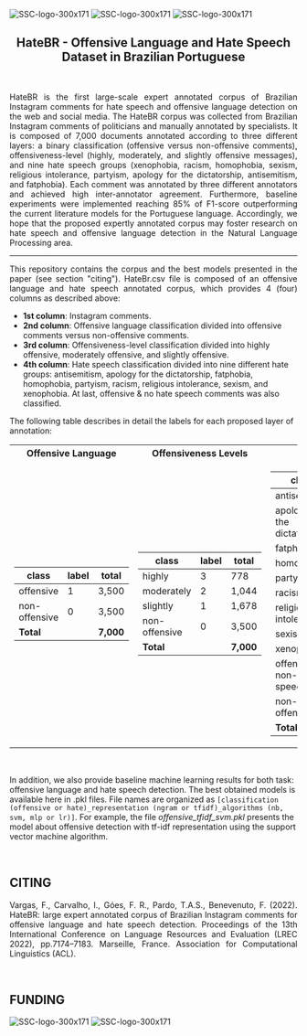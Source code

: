 ![SSC-logo-300x171](https://github.com/franciellevargas/HateBR/blob/5611312b1573cb1e5689fae64ab4ede88502ed78/.github/Logo-DCCUFMG.jpg)
![SSC-logo-300x171](https://github.com/franciellevargas/HateBR/blob/7e5fe34063f89296b17f8c255b89360dfef75761/.github/icmc.png)     ![SSC-logo-300x171](https://github.com/franciellevargas/HateBR/blob/1c2ecbc54df5719102d068370b3eca9dacea8334/.github/locus_media.png)


<h2 align="center"> HateBR - Offensive Language and Hate Speech Dataset in Brazilian Portuguese </h2>  

</br>
<p align="justify"> HateBR is the first large-scale expert annotated corpus of Brazilian Instagram comments for hate speech and offensive language detection on the web and social media. The HateBR corpus was collected from Brazilian Instagram comments of politicians and manually annotated by specialists. It is composed of 7,000 documents annotated according to three different layers: a binary classification (offensive versus non-offensive comments), offensiveness-level (highly, moderately, and slightly offensive messages), and nine hate speech groups (xenophobia, racism, homophobia, sexism, religious intolerance, partyism, apology for the dictatorship, antisemitism, and fatphobia). Each comment was annotated by three different annotators and achieved high inter-annotator agreement. Furthermore, baseline experiments were implemented reaching 85% of F1-score outperforming the current literature models for the Portuguese language. Accordingly, we hope that the proposed expertly annotated corpus may foster research on hate speech and offensive language detection in the Natural Language Processing area. </p>

---

<p align="justify"> This repository contains the corpus and the best models presented in the paper (see section "citing"). HateBr.csv file is composed of an offensive language and hate speech annotated corpus, which provides 4 (four) columns as described above: </p>

* **1st column**: Instagram comments.   
* **2nd column**: Offensive language classification divided into offensive comments versus non-offensive comments.
* **3rd column**: Offensiveness-level classification divided into highly offensive, moderately offensive, and slightly offensive. 
* **4th column**: Hate speech classification divided into nine different hate groups: antisemitism, apology for the dictatorship, fatphobia, homophobia, partyism, racism, religious intolerance, sexism, and xenophobia. At last, offensive & no hate speech comments was also classified.

The following table describes in detail the labels for each proposed layer of annotation:
<div align="center">
<table> 
<tr><th>Offensive Language</th><th>Offensiveness Levels</th><th>Hate Speech</th></tr>
<tr><td>

|class|label|total|
|--|--|--|  
|offensive|1|3,500| 
|non-offensive|0|3,500| 
**Total** | | **7,000**|


</td><td>

|class|label|total|
|--|--|--|
|highly|3|778|
|moderately|2|1,044|
|slightly|1|1,678|
|non-offensive|0|3,500|
|**Total**||**7,000**|
  
</td><td>

|class|label|total|  
|--|--|--|  
|antisemitism|1|2|
|apology for the dictatorship|2|32|
|fatphobia|3|27|
|homophobia|4|17|
|partyism|5|496|
|racism|6|8|
|religious intolerance|7|47|
|sexism|8|97|
|xenophobia|9|1|
|offensive & non-hate speech |-1|2,773|
|non-offensive|0|3,500|
|**Total**||**7,000**|

</td></tr></table>
</div>

</br>

In addition, we also provide baseline machine learning results for both task: offensive language and hate speech detection. The best obtained models is available here in .pkl files. File names are organized as `[classification (offensive or hate)_representation (ngram or tfidf)_algorithms (nb, svm, mlp or lr)]`. For example, the file *offensive_tfidf_svm.pkl* presents the model about offensive detection with tf-idf representation using the support vector machine algorithm.

</br>


<h2 align="left"> CITING </h2>

<p align="justify">
Vargas, F., Carvalho, I., Góes, F. R., Pardo, T.A.S., Benevenuto, F. (2022). HateBR: large expert annotated corpus of Brazilian Instagram comments for offensive language and hate speech detection. Proceedings of the 13th International Conference on Language Resources and Evaluation (LREC 2022), pp.7174–7183. Marseille, France. Association for Computational Linguistics (ACL). 

</p>


<br>

<h2 align="left"> FUNDING </h2>

![SSC-logo-300x171](https://github.com/franciellevargas/HateBR/blob/main/.github/sinch.png?raw=true)
![SSC-logo-300x171](https://github.com/franciellevargas/HateBR/blob/e5ccb9cd6b43c26edacb2c4abd32fd75f8a574a2/.github/logo_novo_english.gif)

</br>
